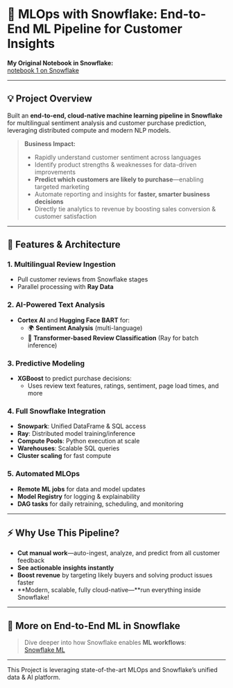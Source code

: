 # 🚀 MLOps with Snowflake: End-to-End ML Pipeline for Customer Insights

**My Original Notebook in Snowflake:**  
[notebook 1 on Snowflake](https://app.snowflake.com/us-east-1/rlc50566/#/notebooks/HOL_DB.HOL_SCHEMA.%22notebook%201%22)

---

## 💡 Project Overview

Built an **end-to-end, cloud-native machine learning pipeline in Snowflake** for multilingual sentiment analysis and customer purchase prediction, leveraging distributed compute and modern NLP models.

> **Business Impact:**  
> - Rapidly understand customer sentiment across languages  
> - Identify product strengths & weaknesses for data-driven improvements  
> - **Predict which customers are likely to purchase**—enabling targeted marketing  
> - Automate reporting and insights for **faster, smarter business decisions**  
> - Directly tie analytics to revenue by boosting sales conversion & customer satisfaction

---

## 🔗 Features & Architecture

### 1. Multilingual Review Ingestion
- Pull customer reviews from Snowflake stages
- Parallel processing with **Ray Data**

### 2. AI-Powered Text Analysis
- **Cortex AI** and **Hugging Face BART** for:
  - 🌍 **Sentiment Analysis** (multi-language)
  - 🧠 **Transformer-based Review Classification** (Ray for batch inference)

### 3. Predictive Modeling
- **XGBoost** to predict purchase decisions:
  - Uses review text features, ratings, sentiment, page load times, and more

### 4. Full Snowflake Integration
- **Snowpark**: Unified DataFrame & SQL access
- **Ray**: Distributed model training/inference  
- **Compute Pools**: Python execution at scale  
- **Warehouses**: Scalable SQL queries  
- **Cluster scaling** for fast compute

### 5. Automated MLOps
- **Remote ML jobs** for data and model updates
- **Model Registry** for logging & explainability
- **DAG tasks** for daily retraining, scheduling, and monitoring

---

## ⚡️ Why Use This Pipeline?

- **Cut manual work**—auto-ingest, analyze, and predict from all customer feedback  
- **See actionable insights instantly**  
- **Boost revenue** by targeting likely buyers and solving product issues faster  
- **Modern, scalable, fully cloud-native—**run everything inside Snowflake!

---

## 🧩 More on End-to-End ML in Snowflake

> Dive deeper into how Snowflake enables **ML workflows**:  
> [Snowflake ML](https://www.snowflake.com/en/product/features/end-to-end-ml-workflows/?utm_source=on24&utm_medium=referral&utm_campaign=0n24-webinars-resource-box)

---

This Project is leveraging state-of-the-art MLOps and Snowflake’s unified data & AI platform.  


